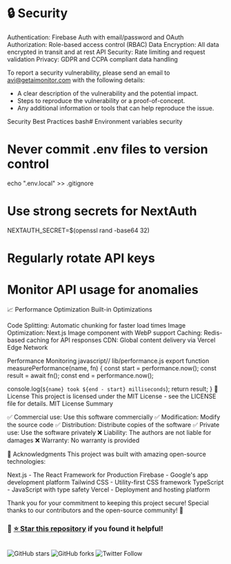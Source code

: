# 🔒 Security

Authentication: Firebase Auth with email/password and OAuth
Authorization: Role-based access control (RBAC)
Data Encryption: All data encrypted in transit and at rest
API Security: Rate limiting and request validation
Privacy: GDPR and CCPA compliant data handling

To report a security vulnerability, please send an email to [avi@getaimonitor.com](mailto:avi@getaimonitor.com) with the following details:

- A clear description of the vulnerability and the potential impact.
- Steps to reproduce the vulnerability or a proof-of-concept.
- Any additional information or tools that can help reproduce the issue.


Security Best Practices
bash# Environment variables security
# Never commit .env files to version control
echo ".env.local" >> .gitignore

# Use strong secrets for NextAuth
NEXTAUTH_SECRET=$(openssl rand -base64 32)

# Regularly rotate API keys
# Monitor API usage for anomalies
📈 Performance Optimization
Built-in Optimizations

Code Splitting: Automatic chunking for faster load times
Image Optimization: Next.js Image component with WebP support
Caching: Redis-based caching for API responses
CDN: Global content delivery via Vercel Edge Network

Performance Monitoring
javascript// lib/performance.js
export function measurePerformance(name, fn) {
  const start = performance.now();
  const result = await fn();
  const end = performance.now();
  
  console.log(`${name} took ${end - start} milliseconds`);
  return result;
}
📄 License
This project is licensed under the MIT License - see the LICENSE file for details.
MIT License Summary

✅ Commercial use: Use this software commercially
✅ Modification: Modify the source code
✅ Distribution: Distribute copies of the software
✅ Private use: Use the software privately
❌ Liability: The authors are not liable for damages
❌ Warranty: No warranty is provided

🙏 Acknowledgments
This project was built with amazing open-source technologies:

Next.js - The React Framework for Production
Firebase - Google's app development platform
Tailwind CSS - Utility-first CSS framework
TypeScript - JavaScript with type safety
Vercel - Deployment and hosting platform

Thank you for your commitment to keeping this project secure!
Special thanks to our contributors and the open-source community! 🎉

<div>

### 🌟 **[⭐ Star this repository](https://github.com/yourusername/ai-monitor-tool)** if you found it helpful!

<br>

<img src="https://img.shields.io/github/stars/yourusername/ai-monitor-tool?style=social" alt="GitHub stars">
<img src="https://img.shields.io/github/forks/yourusername/ai-monitor-tool?style=social" alt="GitHub forks">
<img src="https://img.shields.io/twitter/follow/Avi_lawpreneur?style=social" alt="Twitter Follow">

<br><br>

</div>
